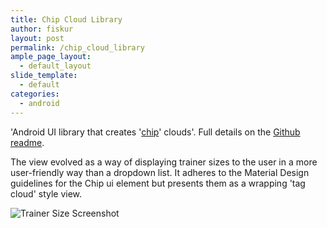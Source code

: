 ```yaml
---
title: Chip Cloud Library
author: fiskur
layout: post
permalink: /chip_cloud_library
ample_page_layout:
  - default_layout
slide_template:
  - default
categories:
  - android
---
```

'Android UI library that creates '[chip](https://www.google.com/design/spec/components/chips.html)' clouds'. Full details on the [Github readme](https://github.com/fiskurgit/ChipCloud).  

The view evolved as a way of displaying trainer sizes to the user in a more user-friendly way than a dropdown list. It adheres to the Material Design guidelines for the Chip ui element but presents them as a wrapping 'tag cloud' style view.

![Trainer Size Screenshot](https://raw.githubusercontent.com/fiskurgit/ChipCloud/master/images/trainer_sizes.png)
